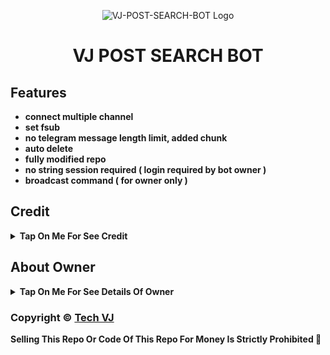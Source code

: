 <p align="center">
  <img src="https://graph.org/file/d57d6f83abb6b8d0efb02.jpg" alt="VJ-POST-SEARCH-BOT Logo">
</p>
<h1 align="center">
  VJ POST SEARCH BOT
</h1>

## Features

- <b>connect multiple channel
- set fsub
- no telegram message length limit, added chunk
- auto delete 
- fully modified repo
- no string session required ( login required by bot owner )
- broadcast command ( for owner only )</b>

## Credit

<b><details><summary>Tap On Me For See Credit</summary>

💝 Credit Goes To [Tech VJ](https://telegram.me/Kingvj01) So Don't Forgot To Give Credit

💖 And Thank You So Much To All Who Help In This Journey 💕

Copyright ©️ [Tech VJ](https://telegram.me/Kingvj01)

</b>
</details>

## About Owner 

<b><details><summary>Tap On Me For See Details Of Owner</summary>

- YouTube Channel : [Tech VJ](https://youtube.com/@Tech_VJ)
- Telegram Channel : [VJ Botz](https://telegram.me/VJ_Botz)
- Contact Link : [King VJ](https://telegram.me/Kingvj01)
- Instagram Id Link : [Tech VJ](https://instagram.com/tech.vj)

</b>
</details>


### Copyright ©️ [Tech VJ](https://telegram.me/Kingvj01)

<b>Selling This Repo Or Code Of This Repo For Money Is Strictly Prohibited 🚫</b>

